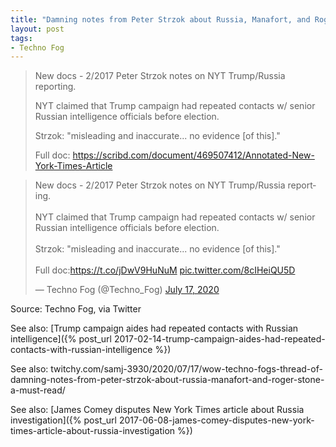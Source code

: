 ```yaml
---
title: "Damning notes from Peter Strzok about Russia, Manafort, and Roger Stone"
layout: post
tags:
- Techno Fog
---
```


> New docs - 2/2017 Peter Strzok notes on NYT Trump/Russia reporting.
>
> NYT claimed that Trump campaign had repeated contacts w/ senior Russian intelligence officials before election.
>
> Strzok: "misleading and inaccurate... no evidence [of this]."
>
> Full doc: https://scribd.com/document/469507412/Annotated-New-York-Times-Article

<blockquote class="twitter-tweet"><p lang="en" dir="ltr">New docs - 2/2017 Peter Strzok notes on NYT Trump/Russia reporting.<br><br>NYT claimed that Trump campaign had repeated contacts w/ senior Russian intelligence officials before election.<br><br>Strzok: &quot;misleading and inaccurate... no evidence [of this].&quot;<br><br>Full doc:<a href="https://t.co/jDwV9HuNuM">https://t.co/jDwV9HuNuM</a> <a href="https://t.co/8cIHeiQU5D">pic.twitter.com/8cIHeiQU5D</a></p>&mdash; Techno Fog (@Techno_Fog) <a href="https://twitter.com/Techno_Fog/status/1284204488073633792?ref_src=twsrc%5Etfw">July 17, 2020</a></blockquote> <script async src="https://platform.twitter.com/widgets.js" charset="utf-8"></script>

Source: Techno Fog, via Twitter

See also: [Trump campaign aides had repeated contacts with Russian intelligence]({% post_url 2017-02-14-trump-campaign-aides-had-repeated-contacts-with-russian-intelligence %})

See also: twitchy.com/samj-3930/2020/07/17/wow-techno-fogs-thread-of-damning-notes-from-peter-strzok-about-russia-manafort-and-roger-stone-a-must-read/

See also: [James Comey disputes New York Times article about Russia investigation]({% post_url 2017-06-08-james-comey-disputes-new-york-times-article-about-russia-investigation %})
